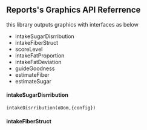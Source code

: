 ## Reports's Graphics API Referrence

this library outputs graphics with interfaces as below
* intakeSugarDisrribution
* intakeFiberStruct
* scoreLevel
* intakeFatProportion
* intakeFatDeviation
* guideGoodness
* estimateFiber
* estimateSugar

#### intakeSugarDisrribution
```
intakeDisrribution(oDom,{config})

```


#### intakeFiberStruct

